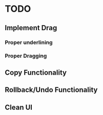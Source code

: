 # TODO


## Implement Drag

### Proper underlining
### Proper Dragging


## Copy Functionality

## Rollback/Undo Functionality

## Clean UI
